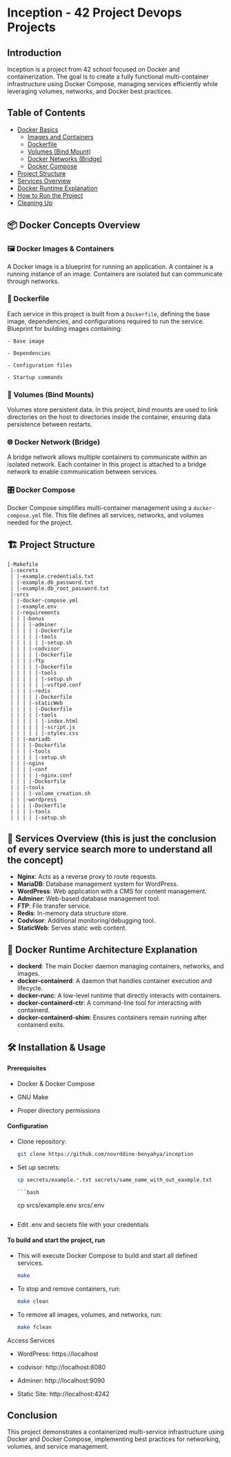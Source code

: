 # Inception - 42 Project Devops Projects

## Introduction
Inception is a project from 42 school focused on Docker and containerization. The goal is to create a fully functional multi-container infrastructure using Docker Compose, managing services efficiently while leveraging volumes, networks, and Docker best practices.

## Table of Contents
- [Docker Basics](#docker-basics)
  - [Images and Containers](#images-and-containers)
  - [Dockerfile](#dockerfile)
  - [Volumes (Bind Mount)](#volumes-bind-mount)
  - [Docker Networks (Bridge)](#docker-networks-bridge)
  - [Docker Compose](#docker-compose)
- [Project Structure](#project-structure)
- [Services Overview](#services-overview)
- [Docker Runtime Explanation](#docker-runtime-explanation)
- [How to Run the Project](#how-to-run-the-project)
- [Cleaning Up](#cleaning-up)

## 📦 Docker Concepts Overview
### 🖼️ Docker Images & Containers
A Docker image is a blueprint for running an application. A container is a running instance of an image. Containers are isolated but can communicate through networks.

### 📄 Dockerfile
Each service in this project is built from a `Dockerfile`, defining the base image, dependencies, and configurations required to run the service.
Blueprint for building images containing:

    - Base image

    - Dependencies

    - Configuration files

    - Startup commands

### 📂 Volumes (Bind Mounts)
Volumes store persistent data. In this project, bind mounts are used to link directories on the host to directories inside the container, ensuring data persistence between restarts.

### 🌐 Docker Network (Bridge)
A bridge network allows multiple containers to communicate within an isolated network. Each container in this project is attached to a bridge network to enable communication between services.

### 🎛️ Docker Compose
Docker Compose simplifies multi-container management using a `docker-compose.yml` file. This file defines all services, networks, and volumes needed for the project.

## 🏗️ Project Structure
```
|-Makefile
 |-secrets
 | |-example.credentials.txt
 | |-example.db_password.txt
 | |-example.db_root_password.txt
 |-srcs
 | |-docker-compose.yml
 | |-example.env
 | |-requirements
 | | |-bonus
 | | | |-adminer
 | | | | |-Dockerfile
 | | | | |-tools
 | | | | | |-setup.sh
 | | | |-codvisor
 | | | | |-Dockerfile
 | | | |-ftp
 | | | | |-Dockerfile
 | | | | |-tools
 | | | | | |-setup.sh
 | | | | | |-vsftpd.conf
 | | | |-redis
 | | | | |-Dockerfile
 | | | |-staticWeb
 | | | | |-Dockerfile
 | | | | |-tools
 | | | | | |-index.html
 | | | | | |-script.js
 | | | | | |-styles.css
 | | |-mariadb
 | | | |-Dockerfile
 | | | |-tools
 | | | | |-setup.sh
 | | |-nginx
 | | | |-conf
 | | | | |-nginx.conf
 | | | |-Dockerfile
 | | |-tools
 | | | |-volume_creation.sh
 | | |-wordpress
 | | | |-Dockerfile
 | | | |-tools
 | | | | |-setup.sh
```

## 🚀 Services Overview (this is just the conclusion of every service search more to understand all the concept)
- **Nginx**: Acts as a reverse proxy to route requests.
- **MariaDB**: Database management system for WordPress.
- **WordPress**: Web application with a CMS for content management.
- **Adminer**: Web-based database management tool.
- **FTP**: File transfer service.
- **Redis**: In-memory data structure store.
- **Codvisor**: Additional monitoring/debugging tool.
- **StaticWeb**: Serves static web content.

## 🔄 Docker Runtime Architecture Explanation
- **dockerd**: The main Docker daemon managing containers, networks, and images.
- **docker-containerd**: A daemon that handles container execution and lifecycle.
- **docker-runc**: A low-level runtime that directly interacts with containers.
- **docker-containerd-ctr**: A command-line tool for interacting with containerd.
- **docker-containerd-shim**: Ensures containers remain running after containerd exits.

## 🛠️ Installation & Usage
  #### Prerequisites

  - Docker & Docker Compose

  - GNU Make

  - Proper directory permissions

  #### Configuration

  - Clone repository:
      ```bash
      git clone https://github.com/nourddine-benyahya/inception
      ```

  - Set up secrets:
      ```bash
      cp secrets/example.*.txt secrets/same_name_with_out_eaxmple.txt
      ```
        ```bash
      cp srcs/example.env srcs/.env
      ```

  - Edit .env and secrets file with your credentials

  #### To build and start the project, run

  - This will execute Docker Compose to build and start all defined services.
      ```bash
      make
      ```
  - To stop and remove containers, run:
      ```bash
      make clean
      ```
  - To remove all images, volumes, and networks, run:
      ```bash
      make fclean
    ```

Access Services

  - WordPress: https://localhost

  - codvisor: http://localhost:8080

  - Adminer: http://localhost:9090

  - Static Site: http://localhost:4242


## Conclusion
This project demonstrates a containerized multi-service infrastructure using Docker and Docker Compose, implementing best practices for networking, volumes, and service management.

